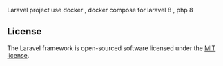 Laravel project use docker , docker compose for laravel 8 , php 8

## License

The Laravel framework is open-sourced software licensed under the [MIT license](https://opensource.org/licenses/MIT).
